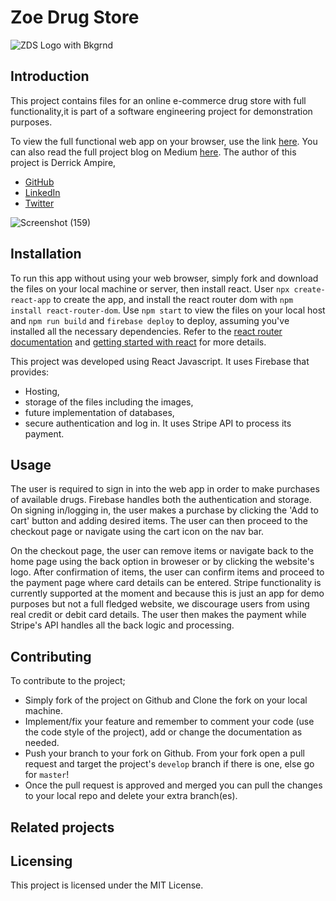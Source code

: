 # Zoe Drug Store

![ZDS Logo with Bkgrnd](https://user-images.githubusercontent.com/65196859/158594785-fb4172a0-876f-429d-8610-32b5a3ec2eb9.png)

## Introduction
This project contains files for an online e-commerce drug store with full functionality,it is part of a software engineering project for demonstration purposes.

To view the full functional web app on your browser, use the link [here](https://drug-store-9dcfb.web.app/).
You can also read the full project blog on Medium [here](https://medium.com/@ampire90/how-i-built-zoe-drug-store-b568a6b34ac9).
The author of this project is Derrick Ampire,
- [GitHub](https://github.com/am-derrick)
- [LinkedIn](https://www.linkedin.com/in/ampire-derrick-1957b0185/)
- [Twitter](https://www.twitter.com/am_derrick)

![Screenshot (159)](https://user-images.githubusercontent.com/65196859/159448935-8dfe142b-3fdc-4a88-8634-5f11c657f365.png)

## Installation

To run this app without using your web browser, simply fork and download the files on your local machine or server, then install react. User `npx create-react-app` to create the app, and install the react router dom with `npm install react-router-dom`. 
Use `npm start` to view the files on your local host and `npm run build` and `firebase deploy` to deploy, assuming you've installed all the necessary dependencies. Refer to the [react router documentation](https://reactrouter.com/docs/en/v6/api) and [getting started with react](https://reactjs.org/docs/getting-started.html) for more details.

This project was developed using React Javascript.
It uses Firebase that provides:
- Hosting,
- storage of the files including the images,
- future implementation of databases,
- secure authentication and log in.
It uses Stripe API to process its payment.

## Usage
The user is required to sign in into the web app in order to make purchases of available drugs. Firebase handles both the authentication and storage. On signing in/logging in, the user makes a purchase by clicking the 'Add to cart' button and adding desired items. The user can then proceed to the checkout page or navigate using the cart icon on the nav bar.

On the checkout page, the user can remove items or navigate back to the home page using the back option in broweser or by clicking the website's logo. After confirmation of items, the user can confirm items and proceed to the payment page where card details can be entered. Stripe functionality is currently supported at the moment and because this is just an app for demo purposes but not a full fledged website, we discourage users from using real credit or debit card details. The user then makes the payment while Stripe's API handles all the back logic and processing. 


## Contributing
To contribute to the project;
- Simply fork of the project on Github and Clone the fork on your local machine. 
- Implement/fix your feature and remember to comment your code (use the code style of the project), add or change the documentation as needed.
- Push your branch to your fork on Github. From your fork open a pull request and target the project's `develop` branch if there is one, else go for `master`!
- Once the pull request is approved and merged you can pull the changes to your local repo and delete your extra branch(es).

## Related projects

## Licensing
This project is licensed under the MIT License.
